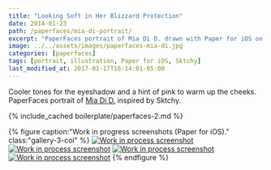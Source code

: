```yaml
---
title: "Looking Soft in Her Blizzard Protection"
date: 2014-01-23
path: /paperfaces/mia-di-portrait/
excerpt: "PaperFaces portrait of Mia Di D. drawn with Paper for iOS on an iPad."
image: ../../assets/images/paperfaces-mia-di.jpg
categories: [paperfaces]
tags: [portrait, illustration, Paper for iOS, Sktchy]
last_modified_at: 2017-01-17T16:14:01-05:00
---
```


Cooler tones for the eyeshadow and a hint of pink to warm up the cheeks. PaperFaces portrait of [Mia Di D.](https://sktchy.com/BBBOaH) inspired by Sktchy.

{% include_cached boilerplate/paperfaces-2.md %}

{% figure caption:"Work in progress screenshots (Paper for iOS)." class:"gallery-3-col" %}
[![Work in process screenshot](../../assets/images/paperfaces-mia-di-process-1-600.jpg)](../../assets/images/paperfaces-mia-di-process-1-lg.jpg)
[![Work in process screenshot](../../assets/images/paperfaces-mia-di-process-2-600.jpg)](../../assets/images/paperfaces-mia-di-process-2-lg.jpg)
[![Work in process screenshot](../../assets/images/paperfaces-mia-di-process-3-600.jpg)](../../assets/images/paperfaces-mia-di-process-3-lg.jpg)
[![Work in process screenshot](../../assets/images/paperfaces-mia-di-process-4-600.jpg)](../../assets/images/paperfaces-mia-di-process-4-lg.jpg)
{% endfigure %}
